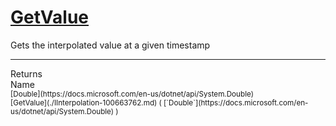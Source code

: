 # [GetValue](./IInterpolation-100663762.md)

Gets the interpolated value at a given timestamp
<br>
<hr>
Returns<img width=550/>Name
<br>
<sub>[Double](https://docs.microsoft.com/en-us/dotnet/api/System.Double)</sub><img width=500/><sub>[GetValue](./IInterpolation-100663762.md) ( [`Double`](https://docs.microsoft.com/en-us/dotnet/api/System.Double) )</sub><br>


